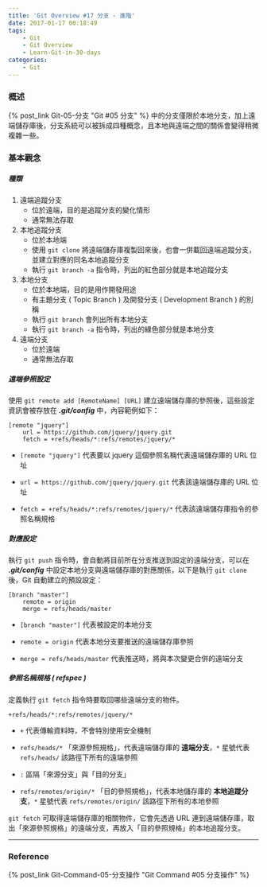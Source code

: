```yaml
---
title: 'Git Overview #17 分支 - 進階'
date: 2017-01-17 00:18:49
tags:
    - Git
    - Git Overview
    - Learn-Git-in-30-days
categories:
    - Git
---
```

### 概述
{% post_link Git-05-分支 "Git #05 分支" %} 中的分支僅限於本地分支，加上遠端儲存庫後，分支系統可以被拆成四種概念，且本地與遠端之間的關係會變得稍微複雜一些。

<!-- more -->

### 基本觀念
##### 種類
1. 遠端追蹤分支
    - 位於遠端，目的是追蹤分支的變化情形
    - 通常無法存取
2. 本地追蹤分支
    - 位於本地端    
    - 使用 `git clone` 將遠端儲存庫複製回來後，也會一併載回遠端追蹤分支，並建立對應的同名本地追蹤分支
    - 執行 `git branch -a` 指令時，列出的紅色部分就是本地追蹤分支
3. 本地分支
    - 位於本地端，目的是用作開發用途
    - 有主題分支 ( Topic Branch ) 及開發分支 ( Development Branch ) 的別稱
    - 執行 `git branch` 會列出所有本地分支
    - 執行 `git branch -a` 指令時，列出的綠色部分就是本地分支
4. 遠端分支
    - 位於遠端
    - 通常無法存取


##### 遠端參照設定
使用 `git remote add [RemoteName] [URL]` 建立遠端儲存庫的參照後，這些設定資訊會被存放在 ***.git/config*** 中，內容範例如下：


```
[remote "jquery"]
    url = https://github.com/jquery/jquery.git
    fetch = +refs/heads/*:refs/remotes/jquery/*
```


 - `[remote "jquery"]`
代表要以 jquery 這個參照名稱代表遠端儲存庫的 URL 位址


 - `url = https://github.com/jquery/jquery.git`
代表該遠端儲存庫的 URL 位址


 - `fetch = +refs/heads/*:refs/remotes/jquery/*`
代表該遠端儲存庫指令的參照名稱規格


##### 對應設定
執行 `git push` 指令時，會自動將目前所在分支推送到設定的遠端分支，可以在 ***.git/config*** 中設定本地分支與遠端儲存庫的對應關係，以下是執行 `git clone` 後，Git 自動建立的預設設定：


```
[branch "master"]
    remote = origin
    merge = refs/heads/master
```


 - `[branch "master"]`
代表被設定的本地分支

 - `remote = origin`
代表本地分支要推送的遠端儲存庫參照

 - `merge = refs/heads/master`
代表推送時，將與本次變更合併的遠端分支


##### 參照名稱規格 ( refspec )
定義執行 `git fetch` 指令時要取回哪些遠端分支的物件。

```
+refs/heads/*:refs/remotes/jquery/*
```

 - `+`
代表傳輸資料時，不會特別使用安全機制


 - `refs/heads/*`
「來源參照規格」，代表遠端儲存庫的 **遠端分支**，`*` 星號代表 `refs/heads/` 該路徑下所有的遠端參照


 - `:`
區隔「來源分支」與「目的分支」

 - `refs/remotes/origin/*`
「目的參照規格」，代表本地儲存庫的 **本地追蹤分支**，`*` 星號代表 `refs/remotes/origin/` 該路徑下所有的本地參照


`git fetch` 可取得遠端儲存庫的相關物件，它會先透過 URL 連到遠端儲存庫，取出「來源參照規格」的遠端分支，再放入「目的參照規格」的本地追蹤分支。

---

### Reference
{% post_link Git-Command-05-分支操作 "Git Command #05 分支操作" %}